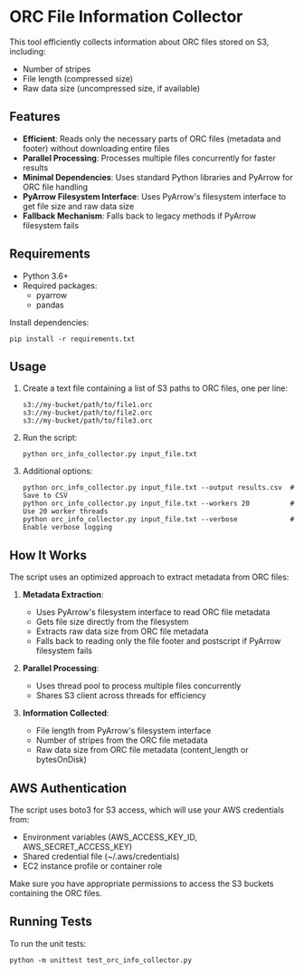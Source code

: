 # ORC File Information Collector

This tool efficiently collects information about ORC files stored on S3, including:
- Number of stripes
- File length (compressed size)
- Raw data size (uncompressed size, if available)

## Features

- **Efficient**: Reads only the necessary parts of ORC files (metadata and footer) without downloading entire files
- **Parallel Processing**: Processes multiple files concurrently for faster results
- **Minimal Dependencies**: Uses standard Python libraries and PyArrow for ORC file handling
- **PyArrow Filesystem Interface**: Uses PyArrow's filesystem interface to get file size and raw data size
- **Fallback Mechanism**: Falls back to legacy methods if PyArrow filesystem fails

## Requirements

- Python 3.6+
- Required packages:
  - pyarrow
  - pandas

Install dependencies:
```
pip install -r requirements.txt
```

## Usage

1. Create a text file containing a list of S3 paths to ORC files, one per line:
   ```
   s3://my-bucket/path/to/file1.orc
   s3://my-bucket/path/to/file2.orc
   s3://my-bucket/path/to/file3.orc
   ```

2. Run the script:
   ```
   python orc_info_collector.py input_file.txt
   ```

3. Additional options:
   ```
   python orc_info_collector.py input_file.txt --output results.csv  # Save to CSV
   python orc_info_collector.py input_file.txt --workers 20          # Use 20 worker threads
   python orc_info_collector.py input_file.txt --verbose             # Enable verbose logging
   ```

## How It Works

The script uses an optimized approach to extract metadata from ORC files:

1. **Metadata Extraction**: 
   - Uses PyArrow's filesystem interface to read ORC file metadata
   - Gets file size directly from the filesystem
   - Extracts raw data size from ORC file metadata
   - Falls back to reading only the file footer and postscript if PyArrow filesystem fails

2. **Parallel Processing**:
   - Uses thread pool to process multiple files concurrently
   - Shares S3 client across threads for efficiency

3. **Information Collected**:
   - File length from PyArrow's filesystem interface
   - Number of stripes from the ORC file metadata
   - Raw data size from ORC file metadata (content_length or bytesOnDisk)

## AWS Authentication

The script uses boto3 for S3 access, which will use your AWS credentials from:
- Environment variables (AWS_ACCESS_KEY_ID, AWS_SECRET_ACCESS_KEY)
- Shared credential file (~/.aws/credentials)
- EC2 instance profile or container role

Make sure you have appropriate permissions to access the S3 buckets containing the ORC files.

## Running Tests

To run the unit tests:
```
python -m unittest test_orc_info_collector.py
```